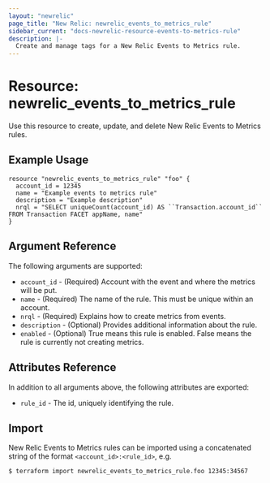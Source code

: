 ```yaml
---
layout: "newrelic"
page_title: "New Relic: newrelic_events_to_metrics_rule"
sidebar_current: "docs-newrelic-resource-events-to-metrics-rule"
description: |-
  Create and manage tags for a New Relic Events to Metrics rule.
---
```


# Resource: newrelic\_events\_to\_metrics\_rule

Use this resource to create, update, and delete New Relic Events to Metrics rules.

## Example Usage

```hcl
resource "newrelic_events_to_metrics_rule" "foo" {
  account_id = 12345
  name = "Example events to metrics rule"
  description = "Example description"
  nrql = "SELECT uniqueCount(account_id) AS ``Transaction.account_id`` FROM Transaction FACET appName, name"
}
```

## Argument Reference

The following arguments are supported:

  * `account_id` - (Required) Account with the event and where the metrics will be put.
  * `name` - (Required) The name of the rule. This must be unique within an account.
  * `nrql` - (Required) Explains how to create metrics from events.
  * `description` - (Optional) Provides additional information about the rule.
  * `enabled` - (Optional) True means this rule is enabled. False means the rule is currently not creating metrics.

## Attributes Reference

In addition to all arguments above, the following attributes are exported:

  * `rule_id` - The id, uniquely identifying the rule.

## Import

New Relic Events to Metrics rules can be imported using a concatenated string of the format
 `<account_id>:<rule_id>`, e.g.

```bash
$ terraform import newrelic_events_to_metrics_rule.foo 12345:34567
```
